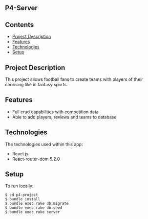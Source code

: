 
## P4-Server

## Contents

* [Project Description](#project-Description)
* [Features](#features)
* [Technologies](#technologies)
* [Setup](#setup)


## Project Description

This project allows football fans to create teams with players of their choosing like in fantasy sports.

## Features
* Full crud capabilities with competition data 
* Able to add players, reviews and teams to database


## Technologies
The technologies used within this app:
* React.js
* React-router-dom 5.2.0

## Setup
To run locally:
```
$ cd p4-project
$ bundle install
$ bundle exec rake db:migrate
$ bundle exec rake db:seed
$ bundle exec rake server

```